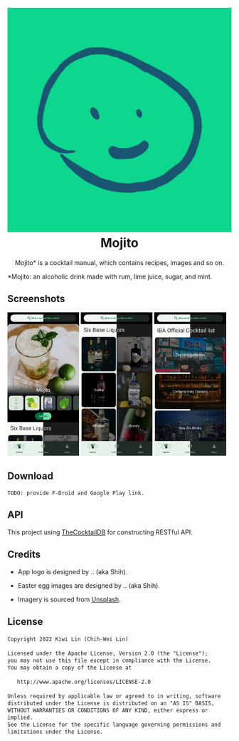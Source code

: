 <h1 align="center">
  <br>
  <img src="/app/src/main/ic_launcher-playstore.png"/>
  <br>
  Mojito
  <br>
</h1>

<p align="center">Mojito* is a cocktail manual, which contains recipes, images and so on.</p>

*Mojito: an alcoholic drink made with rum, lime juice, sugar, and mint.

## Screenshots

<p>
<img src="/screenshots/explore.png" width="32%"/>
<img src="/screenshots/explore-six-base-liquors.png" width="32%"/>
<img src="/screenshots/explore-iba-official-cocktail-list.png" width="32%"/>
</p>

## Download

    TODO: provide F-Droid and Google Play link.

## API

This project using [TheCocktailDB](https://www.thecocktaildb.com/) for constructing RESTful API.

## Credits

 + App logo is designed by .. (aka Shih).

 + Easter egg images are designed by .. (aka Shih).

 + Imagery is sourced from [Unsplash](https://unsplash.com/).

## License

```
Copyright 2022 Kiwi Lin (Chih-Wei Lin)

Licensed under the Apache License, Version 2.0 (the "License");
you may not use this file except in compliance with the License.
You may obtain a copy of the License at

   http://www.apache.org/licenses/LICENSE-2.0

Unless required by applicable law or agreed to in writing, software
distributed under the License is distributed on an "AS IS" BASIS,
WITHOUT WARRANTIES OR CONDITIONS OF ANY KIND, either express or implied.
See the License for the specific language governing permissions and
limitations under the License.
```